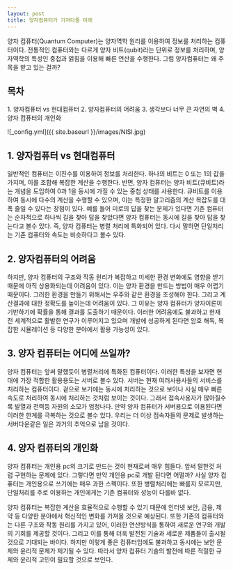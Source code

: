 ```yaml
---
layout: post
title: 양자컴퓨터가 가져다줄 미래  
---
```


양자 컴퓨터(Quantum Computer)는 양자역학 원리를 이용하여 정보를 처리하는 컴퓨터이다. 전통적인 컴퓨터와는 다르게 양자 비트(qubit)라는 단위로 정보를 처리하며, 양자역학의 특성인 중첩과 얽힘을 이용해 빠른 연산을 수행한다.
그럼 양자컴퓨터는 왜 주목을 받고 있는 걸까?

<h2>목차</h2>
1. 양자컴퓨터 vs 현대컴퓨터
2. 양자컴퓨터의 어려움
3. 생각보다 너무 큰 자연의 벽
4. 양자 컴퓨터의 개인화

![_config.yml]({{ site.baseurl }}/images/NISI.jpg)

<h2>1. 양자컴퓨터 vs 현대컴퓨터</h2>

일반적인 컴퓨터는 이진수를 이용하여 정보를 처리한다.
하나의 비트는 0 또는 1의 값을 가지며, 이를 조합해 복잡한 계산을 수행한다. 반면, 양자 컴퓨터는 양자 비트(큐비트)라는 개념을 도입하여 0과 1을 동시에 가질 수 있는 중첩 상태를 사용한다. 
큐비트를 이용하여 동시에 다수의 계산을 수행할 수 있으며, 이는 특정한 알고리즘의 계산 복잡도를 대폭 줄일 수 있다는 장점이 있다.
예를 들어 미로의 답을 찾는 문제가 있다면 기존 컴퓨터는 순차적으로 하나씩 길을 찾아 답을 찾았다면 양자 컴퓨터는 동시에 길을 찾아 답을 찾는다고 볼수 있다.
즉, 양자 컴퓨터는 병렬 처리에 특화되어 있다. 다시 말하면 단일처리는 기존 컴퓨터와 속도는 비슷하다고 볼수 있다. 

<h2>2. 양자컴퓨터의 어려움</h2>

하지만, 양자 컴퓨터의 구조와 작동 원리가 복잡하고 미세한 환경 변화에도 영향을 받기 때문에 아직 상용화되는데 어려움이 있다.
이는 양자 환경을 만드는 방법이 매우 어렵기 때문이다. 그러한 환경을 만들기 위해서는 우주와 같은 환경을 조성해야 한다.
그리고 계산결과에 대한 정확도를 높이는데 어려움이 있다. 그 이유는 양자 컴퓨터가 양자이론이 기반하기에 확률을 통해 결과를 도출하기 때문이다.
이러한 어려움에도 불과하고 현재 전 세계적으로 활발한 연구가 이루어지고 있으며 개발에 성공하게 된다면 암호 해독, 복잡한 시뮬레이션 등 다양한 분야에서 활용 가능성이 있다.


<h2>3. 양자 컴퓨터는 어디에 쓰일까?</h2> 

양자 컴퓨터는 앞써 말했듯이 병렬처리에 특화된 컴퓨터이다.
이러한 특성을 보자면 현대에 가장 적합한 활용용도는 서버로 볼수 있다.
서버는 현재 여러사용사들의 서비스를 처리하는 컴퓨터이다.
겉으로 보기에는 동시에 처리하는 것으로 보이나 사실 매우 빠른속도로 처리하여 동시에 처리하는 것처럼 보이는 것이다.
그래서 접속사용자가 많아질수록 발열과 전력등 자원의 소모가 엄청나다.
만약 양자 컴퓨터가 서버용으로 이용된다면 이러한 한계를 극복하는 것으로 볼수 있다.
우리는 더 이상 접속자들의 문제로 발생하는 서버다운같은 일은 과거의 추억으로 남을 것이다.


<h2>4. 양자 컴퓨터의 개인화</h2> 

양자 컴퓨터는 개인용 pc의 크기로 만드는 것이 현재로써 매우 힘들다.
앞써 말한것 처럼 구현하는 문제에 있다.
그렇다면 만약 개인용 pc로 개발 된다면 어떨까?
사실 양자 컴퓨터는 개인용으로 쓰기에는 매우 과한 스펙이다.
또한 병렬처리에는 빠를지 모르지만, 단일처리를 주로 이용하는 개인에게는 기존 컴퓨터와 성능이 다를바 없다.

양자 컴퓨터는 복잡한 계산을 효율적으로 수행할 수 있기 때문에 인터넷 보안, 금융, 제약 등 다양한 분야에서 혁신적인 변화를 가져올 것으로 예상된다.
또한 기존의 컴퓨터와는 다른 구조와 작동 원리를 가지고 있어, 이러한 연산방식을 통하여 새로운 연구와 개발의 기회를 제공할 것이다. 그리고 이를 통해 더욱 발전된 기술과 세로운 제품들이 출시될 것으로 기대되는 바이다.
하지만 이렇게 좋은 컴퓨터임에도 불과하고 동시에는 보안 문제와 윤리적 문제가 제기될 수 있다.
따라서 양자 컴퓨터 기술의 발전에 따른 적절한 규제와 윤리적 고민이 필요할 것으로 보인다.
